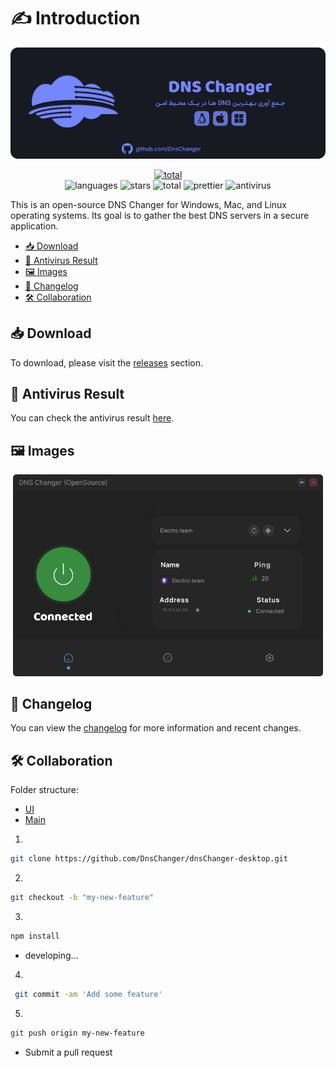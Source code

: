# ✍ Introduction

<p align="center">
    <img src=".github/banner.png" alt="dnsChanger banner" width="600">
</p>

<p align="center">
    <a href="https://discord.gg/p9TZzEV39e" target="_blank">
         <img src="https://discordapp.com/api/guilds/1088561568272367777/widget.png?style=banner2" alt="total" >
    </a>
<br/>
    <img src="https://img.shields.io/github/languages/top/DnsChanger/dnsChanger-desktop" alt="languages" >
    <img src="https://img.shields.io/github/stars/dnsChanger/dnsChanger-desktop" alt="stars">
    <img src="https://img.shields.io/github/downloads/DnsChanger/dnsChanger-desktop/total.svg" alt="total" >
    <img src="https://img.shields.io/badge/code_style-prettier-ff69b4.svg?style=flat-square" alt="prettier" >
    <img src="https://img.shields.io/badge/antivirus-PASS-green" alt="antivirus" >
</p>


This is an open-source DNS Changer for Windows, Mac, and Linux operating systems. Its goal is to gather the best DNS servers in a secure application.

  - [📥 Download](#-download)
  - [🦠 Antivirus Result](#-antivirus-result)
  - [🖼️ Images](#-images)
  - [📝 Changelog](#-changelog)
  - [🛠️ Collaboration](#-collaboration)


## 📥 Download
To download, please visit the [releases](https://github.com/DnsChanger/dnsChanger-desktop/releases) section.

## 🦠 Antivirus Result
You can check the antivirus result [here](https://www.virustotal.com/gui/file/a2540db91518e784b9b0f55172487aaaedb50abd8089644cca7f820ccd2d5fb8/detection).

## 🖼 Images

<p align="center">
    <img src=".github/1.png?raw=true" alt="dnsChanger screenshot 1" width="496">
</p>

## 📝 Changelog

You can view the [changelog](changelog.md) for more information and recent changes.


## 🛠 Collaboration

Folder structure:
- [UI](https://github.com/DnsChanger/dnsChanger-desktop/tree/main/src/renderer)
- [Main](https://github.com/DnsChanger/dnsChanger-desktop/tree/main/src/main)

1.

```bash 
git clone https://github.com/DnsChanger/dnsChanger-desktop.git
```

2.

```bash
git checkout -b "my-new-feature"
```

3.

```bash
npm install
```

- developing...

4.

```bash
 git commit -am 'Add some feature'
```

5.

```bash
git push origin my-new-feature
```

- Submit a pull request

